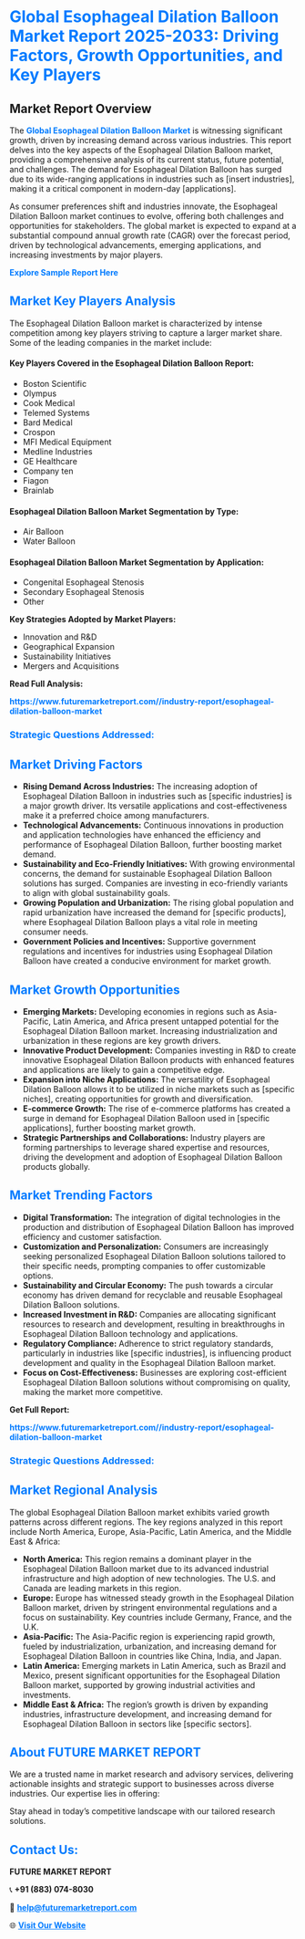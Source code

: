 <h1 style="color: #007BFF;">Global Esophageal Dilation Balloon Market Report 2025-2033: Driving Factors, Growth Opportunities, and Key Players</h1>

<section id="overview">
<h2>Market Report Overview</h2>
<p>The <a href="https://www.futuremarketreport.com//industry-report/esophageal-dilation-balloon-market" style="color: #007BFF; text-decoration: none;"><strong>Global Esophageal Dilation Balloon Market</strong></a> is witnessing significant growth, driven by increasing demand across various industries. This report delves into the key aspects of the Esophageal Dilation Balloon market, providing a comprehensive analysis of its current status, future potential, and challenges. The demand for Esophageal Dilation Balloon has surged due to its wide-ranging applications in industries such as [insert industries], making it a critical component in modern-day [applications].</p>
<p>As consumer preferences shift and industries innovate, the Esophageal Dilation Balloon market continues to evolve, offering both challenges and opportunities for stakeholders. The global market is expected to expand at a substantial compound annual growth rate (CAGR) over the forecast period, driven by technological advancements, emerging applications, and increasing investments by major players.</p>
</section>

<section id="overview">
<p><a href="https://www.futuremarketreport.com//request-sample/reportId=87517" style="color: #007BFF; text-decoration: none;"><strong>Explore Sample Report Here</strong></a></p>
</section>

<section id="key-players">
<h2 style="color: #007BFF;">Market Key Players Analysis</h2>
<p>The Esophageal Dilation Balloon market is characterized by intense competition among key players striving to capture a larger market share. Some of the leading companies in the market include:</p>
<h4>Key Players Covered in the Esophageal Dilation Balloon Report:</h4>
<ul><li>Boston Scientific</li><li>Olympus</li><li>Cook Medical</li><li>Telemed Systems</li><li>Bard Medical</li><li>Crospon</li><li>MFI Medical Equipment</li><li>Medline Industries</li><li>GE Healthcare</li><li>Company ten</li><li>Fiagon</li><li>Brainlab</li></ul>
<h4>Esophageal Dilation Balloon Market Segmentation by Type:</h4>
<ul><li>Air Balloon</li><li>Water Balloon</li></ul>

<h4>Esophageal Dilation Balloon Market Segmentation by Application:</h4>
<ul><li>Congenital Esophageal Stenosis</li><li>Secondary Esophageal Stenosis</li><li>Other</li></ul>
<p><strong>Key Strategies Adopted by Market Players:</strong></p>
<ul>
<li>Innovation and R&D</li>
<li>Geographical Expansion</li>
<li>Sustainability Initiatives</li>
<li>Mergers and Acquisitions</li>
</ul>
</section>

<section>
<p><strong>Read Full Analysis: </strong></p><a href="https://www.futuremarketreport.com//industry-report/esophageal-dilation-balloon-market" style="color: #007BFF; text-decoration: none;"><strong>https://www.futuremarketreport.com//industry-report/esophageal-dilation-balloon-market</strong></a>
<h3 style="color: #007BFF;">Strategic Questions Addressed:</h3>
</section>

<section id="driving-factors">
<h2 style="color: #007BFF;">Market Driving Factors</h2>
<ul>
<li><strong>Rising Demand Across Industries:</strong> The increasing adoption of Esophageal Dilation Balloon in industries such as [specific industries] is a major growth driver. Its versatile applications and cost-effectiveness make it a preferred choice among manufacturers.</li>
<li><strong>Technological Advancements:</strong> Continuous innovations in production and application technologies have enhanced the efficiency and performance of Esophageal Dilation Balloon, further boosting market demand.</li>
<li><strong>Sustainability and Eco-Friendly Initiatives:</strong> With growing environmental concerns, the demand for sustainable Esophageal Dilation Balloon solutions has surged. Companies are investing in eco-friendly variants to align with global sustainability goals.</li>
<li><strong>Growing Population and Urbanization:</strong> The rising global population and rapid urbanization have increased the demand for [specific products], where Esophageal Dilation Balloon plays a vital role in meeting consumer needs.</li>
<li><strong>Government Policies and Incentives:</strong> Supportive government regulations and incentives for industries using Esophageal Dilation Balloon have created a conducive environment for market growth.</li>
</ul>
</section>

<section id="growth-opportunities">
<h2 style="color: #007BFF;">Market Growth Opportunities</h2>
<ul>
<li><strong>Emerging Markets:</strong> Developing economies in regions such as Asia-Pacific, Latin America, and Africa present untapped potential for the Esophageal Dilation Balloon market. Increasing industrialization and urbanization in these regions are key growth drivers.</li>
<li><strong>Innovative Product Development:</strong> Companies investing in R&D to create innovative Esophageal Dilation Balloon products with enhanced features and applications are likely to gain a competitive edge.</li>
<li><strong>Expansion into Niche Applications:</strong> The versatility of Esophageal Dilation Balloon allows it to be utilized in niche markets such as [specific niches], creating opportunities for growth and diversification.</li>
<li><strong>E-commerce Growth:</strong> The rise of e-commerce platforms has created a surge in demand for Esophageal Dilation Balloon used in [specific applications], further boosting market growth.</li>
<li><strong>Strategic Partnerships and Collaborations:</strong> Industry players are forming partnerships to leverage shared expertise and resources, driving the development and adoption of Esophageal Dilation Balloon products globally.</li>
</ul>
</section>

<section id="trending-factors">
<h2 style="color: #007BFF;">Market Trending Factors</h2>
<ul>
<li><strong>Digital Transformation:</strong> The integration of digital technologies in the production and distribution of Esophageal Dilation Balloon has improved efficiency and customer satisfaction.</li>
<li><strong>Customization and Personalization:</strong> Consumers are increasingly seeking personalized Esophageal Dilation Balloon solutions tailored to their specific needs, prompting companies to offer customizable options.</li>
<li><strong>Sustainability and Circular Economy:</strong> The push towards a circular economy has driven demand for recyclable and reusable Esophageal Dilation Balloon solutions.</li>
<li><strong>Increased Investment in R&D:</strong> Companies are allocating significant resources to research and development, resulting in breakthroughs in Esophageal Dilation Balloon technology and applications.</li>
<li><strong>Regulatory Compliance:</strong> Adherence to strict regulatory standards, particularly in industries like [specific industries], is influencing product development and quality in the Esophageal Dilation Balloon market.</li>
<li><strong>Focus on Cost-Effectiveness:</strong> Businesses are exploring cost-efficient Esophageal Dilation Balloon solutions without compromising on quality, making the market more competitive.</li>
</ul>
</section>

<section>
<p><strong>Get Full Report: </strong></p><a href="https://www.futuremarketreport.com//industry-report/esophageal-dilation-balloon-market" style="color: #007BFF; text-decoration: none;"><strong>https://www.futuremarketreport.com//industry-report/esophageal-dilation-balloon-market</strong></a>
<h3 style="color: #007BFF;">Strategic Questions Addressed:</h3>
</section>


<section id="regional-analysis">
<h2 style="color: #007BFF;">Market Regional Analysis</h2>
<p>The global Esophageal Dilation Balloon market exhibits varied growth patterns across different regions. The key regions analyzed in this report include North America, Europe, Asia-Pacific, Latin America, and the Middle East & Africa:</p>
<ul>
<li><strong>North America:</strong> This region remains a dominant player in the Esophageal Dilation Balloon market due to its advanced industrial infrastructure and high adoption of new technologies. The U.S. and Canada are leading markets in this region.</li>
<li><strong>Europe:</strong> Europe has witnessed steady growth in the Esophageal Dilation Balloon market, driven by stringent environmental regulations and a focus on sustainability. Key countries include Germany, France, and the U.K.</li>
<li><strong>Asia-Pacific:</strong> The Asia-Pacific region is experiencing rapid growth, fueled by industrialization, urbanization, and increasing demand for Esophageal Dilation Balloon in countries like China, India, and Japan.</li>
<li><strong>Latin America:</strong> Emerging markets in Latin America, such as Brazil and Mexico, present significant opportunities for the Esophageal Dilation Balloon market, supported by growing industrial activities and investments.</li>
<li><strong>Middle East & Africa:</strong> The region’s growth is driven by expanding industries, infrastructure development, and increasing demand for Esophageal Dilation Balloon in sectors like [specific sectors].</li>
</ul>
</section>

<footer>
<h2 style="color: #007BFF;">About FUTURE MARKET REPORT</h2>
<p>We are a trusted name in market research and advisory services, delivering actionable insights and strategic support to businesses across diverse industries. Our expertise lies in offering:</p>

<p>Stay ahead in today’s competitive landscape with our tailored research solutions.</p>

<h2 style="color: #007BFF;">Contact Us:</h2>
<p><strong>FUTURE MARKET REPORT</strong></p>
<p>📞 <strong>+91 (883) 074-8030</strong></p>
<p>📧 <strong><a href="mailto:help@futuremarketreport.com" style="color: #007BFF;">help@futuremarketreport.com</a></strong></p>
<p>🌐 <strong><a href="https://www.futuremarketreport.com/" style="color: #007BFF;">Visit Our Website</a></strong></p>
</footer>